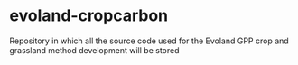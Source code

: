 # evoland-cropcarbon
Repository in which all the source code used for the Evoland GPP crop and grassland method development will be stored
